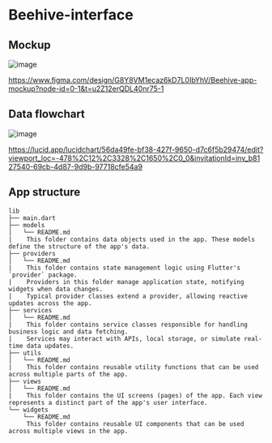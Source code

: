 # Beehive-interface

## Mockup

![image](https://github.com/user-attachments/assets/3632702c-9ab6-484f-a090-85d735df5c2d)

https://www.figma.com/design/G8Y8VM1ecaz6kD7L0IbYhV/Beehive-app-mockup?node-id=0-1&t=u2Z12erQDL40nr75-1

## Data flowchart

![image](https://github.com/user-attachments/assets/dd1e2436-a28d-4bc9-86a3-e525c4d18a3b)

https://lucid.app/lucidchart/56da49fe-bf38-427f-9650-d7c6f5b29474/edit?viewport_loc=-478%2C12%2C3328%2C1650%2C0_0&invitationId=inv_b8127540-69cb-4d87-9d9b-97718cfe54a9

## App structure

```
lib
├── main.dart
├── models
│   └── README.md
|    This folder contains data objects used in the app. These models define the structure of the app's data.
├── providers
│   └── README.md
|    This folder contains state management logic using Flutter's `provider` package.
|    Providers in this folder manage application state, notifying widgets when data changes.
|    Typical provider classes extend a provider, allowing reactive updates across the app.
├── services
│   └── README.md
|    This folder contains service classes responsible for handling business logic and data fetching.
|    Services may interact with APIs, local storage, or simulate real-time data updates.
├── utils
│   └── README.md
|    This folder contains reusable utility functions that can be used across multiple parts of the app.
├── views
│   └── README.md
|    This folder contains the UI screens (pages) of the app. Each view represents a distinct part of the app's user interface.
└── widgets
    └── README.md
     This folder contains reusable UI components that can be used across multiple views in the app.
```

